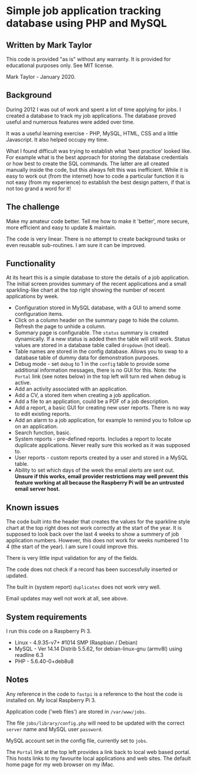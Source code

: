 # Simple job application tracking database using PHP and MySQL
## Written by Mark Taylor

This code is provided "as is" without any warranty. It is provided for educational purposes only. See MIT license.

Mark Taylor - January 2020.

## Background
During 2012 I was out of work and spent a lot of time applying for jobs. I created a database to track my job applications. The database proved useful and numerous features were added over time.

It was a useful learning exercise - PHP, MySQL, HTML, CSS and a little Javascript.  It also helped occupy my time.

What I found difficult was trying to establish what 'best practice' looked like. For example what is the best approach for storing the database credentials or how best to create the SQL commands. The latter are all created manually inside the code, but this always felt this was inefficient. While it is easy to work out (from the internet) how to code a particular function it is not easy (from my experience) to establish the best design pattern, if that is not too grand a word for it!

## The challenge
Make my amateur code better. Tell me how to make it 'better', more secure, more efficient and easy to update & maintain.

The code is very linear. There is no attempt to create background tasks or even reusable sub-routines. I am sure it can be improved.

## Functionality

At its heart this is a simple database to store the details of a job application. The initial screen provides summary of the recent applications and a small sparkling-like chart at the top right showing the number of recent applications by week.

- Configuration stored in MySQL database, with a GUI to amend some configuration items.
- Click on a column header on the summary page to hide the column. Refresh the page to unhide a column.
- Summary page is configurable. The `status` summary is created dynamically. If a new status is added then the table will still work. Status values are stored in a database table called `dropdown` (not ideal).
- Table names are stored in the config database. Allows you to swap to a database table of dummy data for demonstration purposes.
- Debug mode - set `debug` to 1 in the `config` table to provide some additional information messages, there is no GUI for this. Note: the `Portal` link (see notes below) in the top left will turn red when debug is active.
- Add an activity associated with an application.
- Add a CV, a stored item when creating a job application.
- Add a file to an application, could be a PDF of a job description.
- Add a report, a basic GUI for creating new user reports. There is no way to edit existing reports.
- Add an alarm to a job application, for example to remind you to follow up on an application.
- Search function, basic.
- System reports - pre-defined reports. Includes a report to locate duplicate applications. Never really sure this worked as it was supposed to.
- User reports - custom reports created by a user and stored in a MySQL table.
- Ability to set which days of the week the email alerts are sent out. **Unsure if this works, email provider restrictions may well prevent this feature working at all because the Raspberry Pi will be an untrusted email server host.**

## Known issues
The code built into the header that creates the values for the sparkline style chart at the top right does not work correctly at the start of the year. It is supposed to look back over the last 4 weeks to show a summery of job application numbers. However, this does not work for weeks numbered 1 to 4 (the start of the year). I am sure I could improve this.

There is very little input validation for any of the fields.

The code does not check if a record has been successfully inserted or updated.

The built in (system report) `duplicates` does not work very well.

Email updates may well not work at all, see above.

## System requirements
I run this code on a Raspberry Pi 3.
- Linux - 4.9.35-v7+ #1014 SMP (Raspbian / Debian)
- MySQL - Ver 14.14 Distrib 5.5.62, for debian-linux-gnu (armv8l) using readline 6.3
- PHP - 5.6.40-0+deb8u8

## Notes
Any reference in the code to `fastpi` is a reference to the host the code is installed on. My local Raspberry Pi 3.

Application code ('web files') are stored in `/var/www/jobs`.

The file `jobs/library/config.php` will need to be updated with the correct `server` name and MySQL user `password`.

MySQL account set in the config file, currently set to `jobs`.

The `Portal` link at the top left provides a link back to local web based portal. This hosts links to my favourite local applications and web sites.  The default home page for my web browser on my iMac.